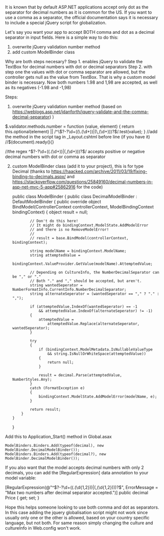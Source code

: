 It is known that by default ASP.NET applications accept only dot as the separator for decimal numbers as it is common for the US. If you want to use a comma as a separator, the official documentation says it is necessary to include a special jQuery script for globalization.

Let's say you want your app to accept BOTH comma and dot as a decimal separator in input fields.
Here is a simple way to do this:
1. overwrite jQuery validation number method 
2. add custom ModelBinder class

Why are both steps necesary?
Step 1. enables jQuery to validate the TextBox for decimal numbers with dot or decimal separators
Step 2. with step one the values with dot or comma separator are allowed, but the controller gets 
null as the value from TextBox. That is why a custom model binder is necessary.
Now both numbers 1.98 and 1,98 are accepted, as well as its negatives (-1.98 and -1,98)

Steps:

1. overwrite jQuery validation number method 
	(based on https://weblogs.asp.net/jdanforth/jquery-validate-and-the-comma-decimal-separator) )

 $.validator.methods.number = function (value, element) {         
           return this.optional(element) || /^\$?-?\d+((\.(\d+))|(\,(\d+)))?$/.test(value);          
        }
   //add the method in the script tag in _Layout.cshtml before line (if you have it)
   //$(document).ready(){}
   
   //the regex  ^\$?-?\d+((\.(\d+))|(\,(\d+)))?$/ accepts positive or negative decimal numbers with dot or comma as separator 
  
 2. custom ModelBinder class (add it to your project), this is for type Decimal
    (thanks to https://haacked.com/archive/2011/03/19/fixing-binding-to-decimals.aspx/ and  
	https://stackoverflow.com/questions/25849160/decimal-numbers-in-asp-net-mvc-5-app#25862916
	for the code)
 
    public class ModelBinder
	{
		public class DecimalModelBinder : DefaultModelBinder
		{
			public override object BindModel(ControllerContext controllerContext,
							 ModelBindingContext bindingContext)
			{
				object result = null;

				// Don't do this here!
				// It might do bindingContext.ModelState.AddModelError
				// and there is no RemoveModelError!
				// 
				// result = base.BindModel(controllerContext, bindingContext);

				string modelName = bindingContext.ModelName;
				string attemptedValue =
					bindingContext.ValueProvider.GetValue(modelName).AttemptedValue;

				// Depending on CultureInfo, the NumberDecimalSeparator can be "," or "."
				// Both "." and "," should be accepted, but aren't.
				string wantedSeperator = NumberFormatInfo.CurrentInfo.NumberDecimalSeparator;
				string alternateSeperator = (wantedSeperator == "," ? "." : ",");

				if (attemptedValue.IndexOf(wantedSeperator) == -1
					&& attemptedValue.IndexOf(alternateSeperator) != -1)
				{
					attemptedValue =
						attemptedValue.Replace(alternateSeperator, wantedSeperator);
				}

				try
				{
					if (bindingContext.ModelMetadata.IsNullableValueType
						&& string.IsNullOrWhiteSpace(attemptedValue))
					{
						return null;
					}

					result = decimal.Parse(attemptedValue, NumberStyles.Any);
				}
				catch (FormatException e)
				{
					bindingContext.ModelState.AddModelError(modelName, e);
				}

				return result;
			}
		}
	}


Add this to Application_Start() method in Global.asax

    ModelBinders.Binders.Add(typeof(decimal), new ModelBinder.DecimalModelBinder());
    ModelBinders.Binders.Add(typeof(decimal?), new ModelBinder.DecimalModelBinder());
	

If you also want that the model accepts decimal numbers with only 2 decimals, you can add
the [RegularExpression] data annotation to your model variable:

[RegularExpression(@"^\$?-?\d+((\.(\d{1,2}))|(\,(\d{1,2})))?$", ErrorMessage = "Max two numbers after decimal separator accepted.")]
 public decimal Price { get; set; }
 
 
 Hope this helps someone looking to use both comma and dot as separators. In this case adding the jquery globalisation script might not work since 
usually only one or the other is allowed, based on your country specific language, but not both.
For same reason simply changing the culture and cultureInfo in Web.config won't work.
